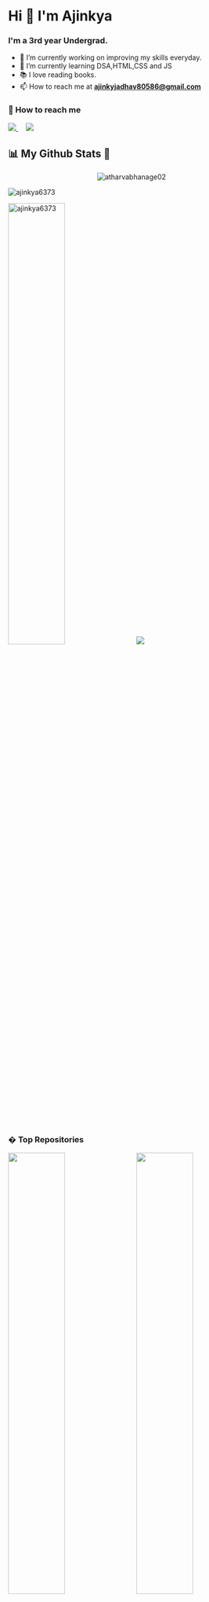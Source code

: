 # Hi 👋 I'm Ajinkya 

### I'm a 3rd year Undergrad.

- 🔭 I’m currently working on improving my skills everyday.
- 🌱 I’m currently learning DSA,HTML,CSS and JS
- 📚 I love reading books.
- 📫 How to reach me at **ajinkyjadhav80586@gmail.com**

### 🤙 How to reach me

<p>
  <a href="https://twitter.com/AjinkyaDineshJ1" rel="nofollow">
    <img src="https://img.shields.io/twitter/follow/AtharvaBhanage?label=Twitter&logo=twitter&style=for-the-badge&color=blue" style="max-width: 100%;">
  </a>
  &nbsp &nbsp
  <a href="https://www.linkedin.com/in/ajinkya-jadhav-760997196/" rel="nofollow">
    <img src="https://img.shields.io/badge/LinkedIn-blue?style=for-the-badge&logo=linkedin&labelcolor=blue" style="max-width: 100%;">
  </a>
</p>

## 📊 <strong> My Github Stats 🚀 </strong>

<p align="center">
  <img src="https://komarev.com/ghpvc/?username=atharvabhanage02l&color=green&color=green" alt="atharvabhanage02" /> 
</p>
 
 <p>
    <img align="center" src="https://github-readme-streak-stats.herokuapp.com/?user=ajinkya6373&show_icons=true&theme=radical" alt="ajinkya6373" />
</p>
<p>
  <img width=48% src="https://github-readme-stats.vercel.app/api?username=ajinkya6373&show_icons=true&layout&theme=radical" alt="ajinkya6373" /> &nbsp &nbsp
  <img  src="https://github-readme-stats.vercel.app/api/top-langs/?username=ajinkya6373&layout&theme=radical" />
</p>



  
  ### � Top Repositories
  
  <p>
  <img width=48% src="https://github-readme-stats.vercel.app/api/pin/?username=ajinkya6373&repo=is-your-birthday-lucky" />
  &nbsp &nbsp
  <img width=48% src="https://github-readme-stats.vercel.app/api/pin/?username=ajinkya6373&repo=fun-with-triangles" />
</p>
